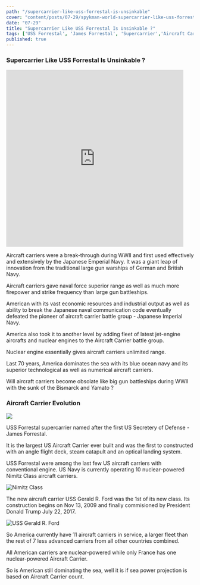 ```yaml
---
path: "/supercarrier-like-uss-forrestal-is-unsinkable"
cover: "content/posts/07-29/spykman-world-supercarrier-like-uss-forrestal-is-unsinkable.png"
date: "07-29"
title: "Supercarrier Like USS Forrestal Is Unsinkable ?"
tags: ['USS Forrestal', 'James Forrestal', 'Supercarrier','Aircraft Carrier','US Navy','Blue Ocean Navy','Submarine','Longrange Missle','Spykman World','Nicholas Spykman']    
published: true
---
```

### Supercarrier Like USS Forrestal Is Unsinkable ?

<iframe src="https://www.facebook.com/plugins/video.php?href=https%3A%2F%2Fwww.facebook.com%2Fspykmanworld%2Fvideos%2F395097364454118%2F&show_text=0&width=476" width="476" height="476" style="border:none;overflow:hidden" scrolling="no" frameborder="0" allowTransparency="true" allowFullScreen="true"></iframe>

Aircraft carriers were a break-through during WWII and first used effectively and extensively by the Japanese Emperial Navy. It was a giant leap of innovation from the traditional large gun warships of German and British Navy. 

Aircraft carriers gave naval force superior range as well as much more firepower and strike frequency than large gun battleships.

American with its vast economic resources and industrial output as well as ability to break the Japanese naval communication code eventually defeated the pioneer of aircraft carrier battle group - Japanese Imperial Navy.

America also took it to another level by adding fleet of latest jet-engine aircrafts and nuclear engines to the Aircraft Carrier battle group. 

Nuclear engine essentially gives aircraft carriers unlimited range.

Last 70 years, America dominates the sea with its blue ocean navy and its superior technological as well as numerical aircraft carriers.

Will aircraft carriers become obsolate like big gun battleships during WWII with the sunk of the Bismarck and Yamato ?

### Aircraft Carrier Evolution

![](https://upload.wikimedia.org/wikipedia/commons/d/d8/James_Forrestal_-_SecOfDef.jpg)

USS Forrestal supercarrier named after the first US Secretery of Defense - James Forrestal. 

It is the largest US Aircraft Carrier ever built and was the first to constructed with an angle flight deck, steam catapult and an optical landing system.

USS Forrestal were among the last few US aircraft carriers with conventional engine. US Navy is currently operating 10 nuclear-powered Nimitz Class aircraft carriers.

![Nimitz Class](https://upload.wikimedia.org/wikipedia/commons/thumb/8/81/USS_Nimitz_in_Victoria_Canada_036.jpg/1024px-USS_Nimitz_in_Victoria_Canada_036.jpg)

The new aircraft carrier USS Gerald R. Ford was the 1st of its new class.
Its construction begins on Nov 13, 2009 and finally commisioned by President Donald Trump July 22, 2017.

![USS Gerald R. Ford](https://upload.wikimedia.org/wikipedia/commons/thumb/b/b2/USS_Gerald_R._Ford_%28CVN-78%29_underway_on_8_April_2017.JPG/1024px-USS_Gerald_R._Ford_%28CVN-78%29_underway_on_8_April_2017.JPG)

So America currently have 11 aircraft carriers in service, a larger fleet than the rest of 7 less advanced carriers from all other countries combined. 

All American carriers are nuclear-powered while only France has one nuclear-powered Aircraft Carrier.

So is American still dominating the sea, well it is if sea power projection is based on Aircraft Carrier count. 









